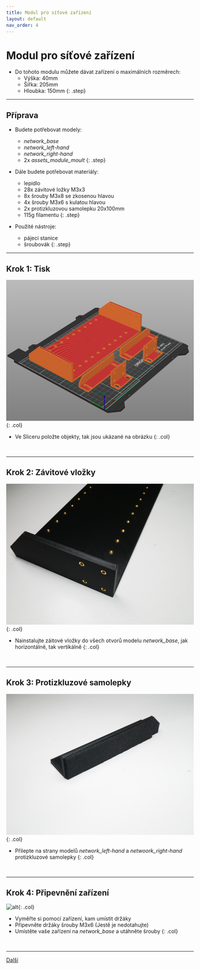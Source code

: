 ```yaml
---
title: Modul pro síťové zařízení
layout: default
nav_order: 4
---
```


# Modul pro síťové zařízení
- Do tohoto modulu můžete dávat zařízení o maximálních rozměrech:
    - Výška: 40mm
    - Šířka: 205mm
    - Hloubka: 150mm
{: .step}

---

## **Příprava**

- Budete potřebovat modely:
    - *network_base*
    - *network_left-hand*
    - *network_right-hand*
    - 2x *assets_module_moult*
{: .step}

- Dále budete potřebovat materiály:
  - lepidlo
  - 28x závitové ložky M3x3
  - 8x šrouby M3x8 se zkosenou hlavou
  - 4x šrouby M3x6 s kulatou hlavou
  - 2x protizkluzovou samolepku 20x100mm
  - 115g filamentu
{: .step}

- Použité nástroje:
  - pájecí stanice
  - šroubovák
{: .step}

---

## **Krok 1:** Tisk
![alt](/images/network_print1.png){: .col}
- Ve Sliceru položte objekty, tak jsou ukázané na obrázku
{: .col}
<br style="clear: left;" />

---

## **Krok 2:** Závitové vložky
![alt](/images/P1470449.JPG){: .col}
- Nainstalujte záitové vložky do všech otvorů modelu *network_base*, jak horizontálně, tak vertikálně
{: .col}
<br style="clear: left;" />

---

## **Krok 3:** Protizkluzové samolepky
![alt](/images/P1470454.JPG){: .col}
- Přilepte na strany modelů *network_left-hand* a *netwoork_right-hand* protizkluzové samolepky
{: .col}
<br style="clear: left;" />

---

## **Krok 4:** Připevnění zařízení
![alt](/images/P1470456.JPG){: .col}
- Vyměřte si pomocí zařízení, kam umístit držáky
- Připevněte držáky šrouby M3x6 (Jestě je nedotahujte)
- Umístěte vaše zařízení na *network_base* a utáhněte šrouby
{: .col}
<br style="clear: left;" />

---

[Další]()
